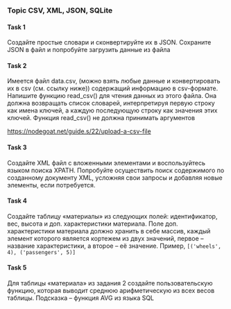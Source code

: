 ### Topic CSV, XML, JSON, SQLite

#### Task 1
Создайте простые словари и сконвертируйте их в JSON. Сохраните JSON в файл и 
попробуйте загрузить данные из файла

#### Task 2
Имеется файл data.csv, (можно взять любые данные и конвертировать их в csv
(см. ссылку ниже)) содержащий информацию в csv-формате. Напишите функцию read_csv()
для чтения данных из этого файла. Она должна возвращать список словарей, интерпретируя 
первую строку как имена ключей, а каждую последующую строку как значения этих ключей. 
Функция read_csv() не должна принимать аргументов

https://nodegoat.net/guide.s/22/upload-a-csv-file

#### Task 3
Создайте XML файл с вложенными элементами и воспользуйтесь языком поиска
XPATH. Попробуйте осуществить поиск содержимого по созданному документу XML, усложняя
свои запросы и добавляя новые элементы, если потребуется.

#### Task 4
Создайте таблицу «материалы» из следующих полей: идентификатор, вес, высота
и доп. характеристики материала. Поле доп. характеристики материала должно хранить в себе 
массив, каждый элемент которого является кортежем из двух значений, первое – название 
характеристики, а второе – её значение. Пример, `[('wheels', 4), ('passengers', 5)]`

#### Task 5
Для таблицы «материала» из задания 2 создайте пользовательскую функцию, 
которая выводит среднюю арифметическую из всех весов таблицы. Подсказка – функция AVG из 
языка SQL